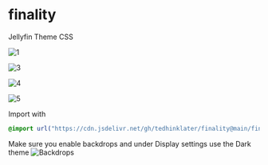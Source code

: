 # finality
Jellyfin Theme CSS

![1](https://github.com/tedhinklater/finality/assets/66086488/8809d79f-c15a-4ac7-85bf-358c5735f00c)

![3](https://github.com/tedhinklater/finality/assets/66086488/20b0cb70-b81a-486b-b8ca-167ba5f84c79)

![4](https://github.com/tedhinklater/finality/assets/66086488/018542c8-7e61-44a0-a378-2eba0e36e7b4)

![5](https://github.com/tedhinklater/finality/assets/66086488/d3cd07bc-b41e-46b2-b5e3-e99835ba4f34)


Import with

```css
@import url("https://cdn.jsdelivr.net/gh/tedhinklater/finality@main/finality.css");

```
Make sure you enable backdrops and under Display settings use the Dark theme
![Backdrops](https://i.imgur.com/18D9IO3.png)
